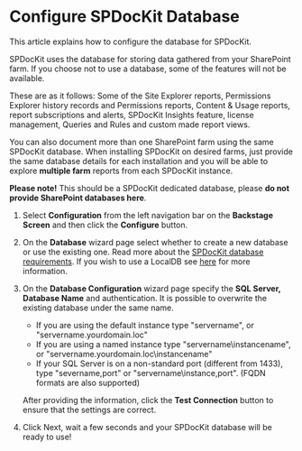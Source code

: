 # Configure SPDocKit Database

This article explains how to configure the database for SPDocKit.

SPDocKit uses the database for storing data gathered from your SharePoint farm. If you choose not to use a database, some of the features will not be available.

These are as it follows: Some of the Site Explorer reports, Permissions Explorer history records and Permissions reports, Content & Usage reports, report subscriptions and alerts, SPDocKit Insights feature, license management, Queries and Rules and custom made report views.

You can also document more than one SharePoint farm using the same SPDocKit database. When installing SPDocKit on desired farms, just provide the same database details for each installation and you will be able to explore **multiple farm** reports from each SPDocKit instance.

**Please note!** This should be a SPDocKit dedicated database, please **do not provide SharePoint databases here**.

1. Select **Configuration** from the left navigation bar on the **Backstage Screen** and then click the **Configure** button.
2. On the **Database** wizard page select whether to create a new database or use the existing one. Read more about the [SPDocKit database requirements](configure-spdockit-database.md#internal/requirements/sharepoint-on-premises-user-permissions-requirements/). If you wish to use a LocalDB see [here](configure-spdockit-database.md#internal/configuration/configure-localdb) for more information.
3. On the **Database Configuration** wizard page specify the **SQL Server, Database Name** and authentication. It is possible to overwrite the existing database under the same name.

   * If you are using the default instance type  "servername", or "servername.yourdomain.loc"
   * If you are using a named instance type "servername\instancename", or "servername.yourdomain.loc\instancename"
   * If your SQL Server is on a non-standard port \(different from 1433\), type "severname,port" or "servername\instance,port". \(FQDN formats are also supported\)

   After providing the information, click the **Test Connection** button to ensure that the settings are correct.

4. Click Next, wait a few seconds and your SPDocKit database will be ready to use!

